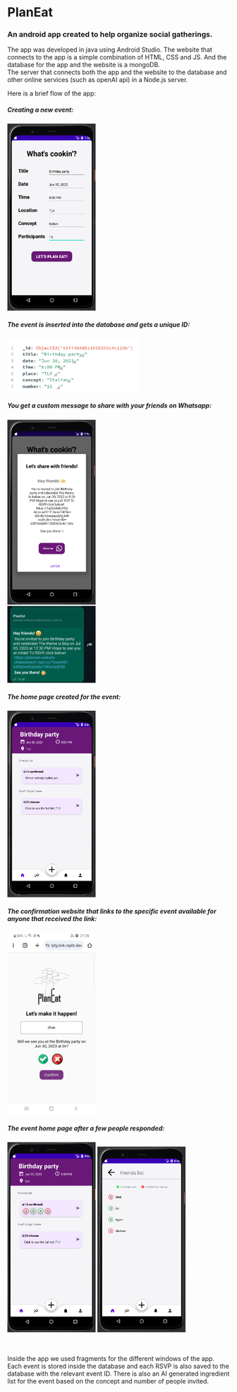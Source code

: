 # PlanEat
### An android app created to help organize social gatherings.
The app was developed in java using Android Studio. The website that connects to the app is a simple combination of HTML, CSS and JS. And the database for the app and the website is a mongoDB. <br>
The server that connects both the app and the website to the database and other online services (such as openAI api) in a Node.js server.

Here is a brief flow of the app:

##### Creating a new event:<br>
<img src="ScreenShots/CreateEvent.png" alt="CreateEvent" width="200">

##### The event is inserted into the database and gets a unique ID:<br>
<img src="ScreenShots/DataBase.png" alt="DataBase" width="300">

##### You get a custom message to share with your friends on Whatsapp:<br>
<img src="ScreenShots/Invite.png" alt="Invite" width="200"> <br>
<img src="ScreenShots/Whatsapp.jpg" alt="Whatsapp" width="200">

##### The home page created for the event:<br>
<img src="ScreenShots/HomePage1.png" alt="HomePage1" width="200">

##### The confirmation website that links to the specific event available for anyone that received the link:<br>
<img src="ScreenShots/RSVP.jpg" alt="RSVP" width="200">

##### The event home page after a few people responded:<br>
<img src="ScreenShots/HomePage2.png" alt="HomePage2" width="200">
<img src="ScreenShots/Confirmations.png" alt="Confirmations" width="200">
<br><br><br>

Inside the app we used fragments for the different windows of the app. Each event is stored inside the database and each RSVP is also saved to the database with the relevant event ID. There is also an AI generated ingredient list for the event based on the concept and number of people invited.